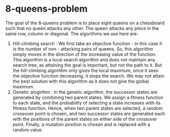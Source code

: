 # 8-queens-problem
The goal of the 8-queens problem is to place eight queens on a chessboard such that no queen attacks any other. The queen attacks any piece in the same row, column or diagonal.
The algorithms we use here are: 
1. Hill-climbing search : We first take an objective function - in this case it is the number of non - attacking pairs of queens.
   So, this algorithm simply moves in the direction of the increasing value of the function. This algorithm is a local search algorithm and does not maintain any search tree,
   as attaining the goal is important, but not the path to it. But the hill-climbing algorithm only gives the local maximum, once it sees the objective function decreasing,
   it stops the search. We may not attain the best solution with this algorithm as it does not give the global maximum.
2. Genetic alogirthm : In the genetic algorithm, the successor states are generated by combining two parent states. We assign a fitness function to each state, and the probability of
   selecting a state increases with its fitness function. Hence, when two parent states are selected, a random crossover point is chosen, and two successor states are generated
   each with the positions of the parent states on either side of the crossover point. Finally, a mutation position is chosen and is replaced with a random value.
